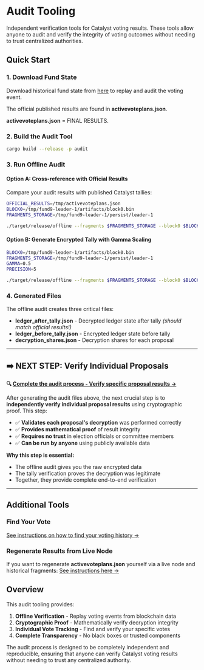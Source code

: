 # Audit Tooling

Independent verification tools for Catalyst voting results. These tools allow anyone to audit and verify the integrity of voting outcomes without needing to trust centralized authorities.

## Quick Start

### 1. Download Fund State

Download historical fund state from [here](https://github.com/input-output-hk/catalyst-core) to replay and audit the voting event.

The official published results are found in **activevoteplans.json**.

**activevoteplans.json** = FINAL RESULTS.

### 2. Build the Audit Tool

```bash
cargo build --release -p audit
```

### 3. Run Offline Audit

#### Option A: Cross-reference with Official Results

Compare your audit results with published Catalyst tallies:

```bash
OFFICIAL_RESULTS=/tmp/activevoteplans.json 
BLOCK0=/tmp/fund9-leader-1/artifacts/block0.bin
FRAGMENTS_STORAGE=/tmp/fund9-leader-1/persist/leader-1

./target/release/offline --fragments $FRAGMENTS_STORAGE --block0 $BLOCK0 --official-results $OFFICIAL_RESULTS
```

#### Option B: Generate Encrypted Tally with Gamma Scaling

```bash
BLOCK0=/tmp/fund9-leader-1/artifacts/block0.bin
FRAGMENTS_STORAGE=/tmp/fund9-leader-1/persist/leader-1
GAMMA=0.5
PRECISION=5

./target/release/offline --fragments $FRAGMENTS_STORAGE --block0 $BLOCK0 --gamma $GAMMA --precision $PRECISION
```

### 4. Generated Files

The offline audit creates three critical files:

- **ledger_after_tally.json** - Decrypted ledger state after tally *(should match official results!)*
- **ledger_before_tally.json** - Encrypted ledger state before tally
- **decryption_shares.json** - Decryption shares for each proposal

---

## ➡️ **NEXT STEP: Verify Individual Proposals**

**🔍 [Complete the audit process - Verify specific proposal results →](src/tally/README.md)**

After generating the audit files above, the next crucial step is to **independently verify individual proposal results** using cryptographic proof. This step:

- ✅ **Validates each proposal's decryption** was performed correctly
- ✅ **Provides mathematical proof** of result integrity  
- ✅ **Requires no trust** in election officials or committee members
- ✅ **Can be run by anyone** using publicly available data

**Why this step is essential:**
- The offline audit gives you the raw encrypted data
- The tally verification proves the decryption was legitimate
- Together, they provide complete end-to-end verification

---

## Additional Tools

### Find Your Vote
[See instructions on how to find your voting history →](src/find/README.md)

### Regenerate Results from Live Node
If you want to regenerate **activevoteplans.json** yourself via a live node and historical fragments:
[See instructions here →](./balance/README.md)

## Overview

This audit tooling provides:

1. **Offline Verification** - Replay voting events from blockchain data
2. **Cryptographic Proof** - Mathematically verify decryption integrity
3. **Individual Vote Tracking** - Find and verify your specific votes
4. **Complete Transparency** - No black boxes or trusted components

The audit process is designed to be completely independent and reproducible, ensuring that anyone can verify Catalyst voting results without needing to trust any centralized authority.
```
